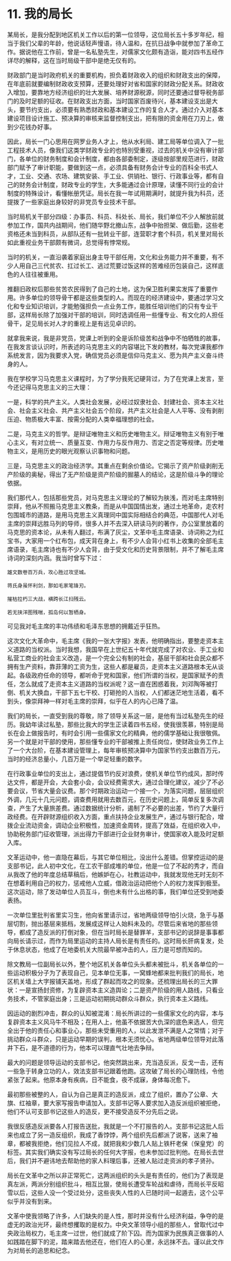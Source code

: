 # 11. 我的局长

某局长，是我分配到地区机关工作以后的第一位领导，这位局长五十多岁年纪，相当于我们父辈的年龄，他说话轻声慢语，待人温和，在抗日战争中就参加了革命工作。据说他在工作前，曾是一名私塾先生，对儒家文化颇有造诣，能对四书五经作详尽的解释，这在当时局级干部中是绝无仅有的。

财政部门是当时政府机关的重要机构，担负着财政收入的组织和财政支出的保障，在年底前就要编制财政收支预算，还要处理好对省和国家的财政分配关系。财政收入增加，要靠地方经济组织的壮大发展、培养财源税源，同时还要通过督导税务部门的及时足额的征收。在财政支出方面，当时国家百废待兴，基本建设支出是大头，要节约支出，必须要有熟悉财政和基本建设工作的复合人才。通过介入对基本建设项目设计施工、预决算的审核来监督控制支出，把有限的资金用在刀刃上，做到少花钱办好事。

因此，局长一门心思用在网罗业务人才上，他从水利局、建工局等单位调入了一批工程技术人员，像我们这类学财政专业的也特別受重视，过去的机关中没有审计部门，各单位的财务制度和会计制度，都由各部委制定，逐级按部里规范进行，财政部门赋予了审计职能，要做到这一点，必须具备有财务会计专业的百科全书式人才，工业、交通、农场、建筑安装、手工业、供销社、银行、行政事业等，都有自己的财务会计制度，财政专业的学生，大多能通过会计原理，读懂不同行业的会计制度的特殊设计，看懂帐册凭证。局长在我一年试用期满时，就提升我为科员，还提拨了一些家庭出身较好的非党员专业技术干部。

当时局机关干部分四级：办事员、科员、科处长、局长，我们单位不少人解放前就参加工作，国共内战期间，他们随华野北撤山东，战争中抬担架、做后勤，这些老资格还未当到科员，从部队还有一批转业干部，连营职才套个科员，机关里对局长如此重视业务干部颇有微词，总觉得有悖常规。

当时的机关，一直沿袭着家庭出身主导干部任用，文化和业务能力并不重要，有不少人用自己三代贫农、扛过长工、逃过荒要过饭这样的苦难经历包装自己，这样底色的人往往被重用。

推翻旧政权后那些贫苦农民得到了自己的土地，这为保卫胜利果实发挥了重要作用。许多单位的领导骨干都是这些类型的人。而现在的经济建设中，要通过学习文化和专业知识培训，才能勉强担负一点业务工作，能胜任培训他们的只有专业干部，这样局长除了加强对干部的培训，同时选调任用一些懂专业、有文化的人担任骨干，足见局长对人才的重视上是有远见卓识的。

就拿我来说，我是非党员，党课上听到的全是诉阶级苦和战争中不怕牺牲的故事，在我发言谈认识时，所表述的马克思主义的内容堪比下发的教材，每次党课我都作系统发言，因为我要求入党，确信党员必须是信仰马克主义、愿为共产主义奋斗终身的人。

我在学校学习马克思主义课程时，为了学分我死记硬背过，为了在党课上发言，至今还记得马克思主义的三大理：

一是，科学的共产主义。人类社会发展，必经过奴隶社会、封建社会、资本主义社会、社会主义社会、共产主义社会五个阶段，共产主义社会是人人平等、没有剥削压迫、物质极大丰富、按需分配的人类幸福理想的社会。

二是，马克主义的哲学。是辩证唯物主义和历史唯物主义。辩证唯物主义有别于唯心主义，有对立统一、质量互变、作用力与反作用力、否定之否定等规律。历史唯物主义，是用历史的眼光观察认识事物和问题。

三是，马克思主义的政治经济学。其重点在剩余价值论。它揭示了资产阶级剥削无产阶级的奥秘，得出了无产阶级是资产阶级的掘墓人的结论，这是阶级斗争的理论依据。

我们那代人，包括那些党员，对马克思主义理论的了解较为肤浅，而对毛主席特别崇拜，他从不照搬马克思主义教条，而是从中国国情出发，通过土地革命，走农村包围城市的道路，是用马克思主义真理同中国实际相结合的典范，中国那代人对毛主席的崇拜远胜马列的导师，很多人并不去深入研读马列的著作，办公室里放着的马克思的资本论，从未有人翻过，布满了灰尘，文革中毛主席语录、诗词称之为红宝书，大家用一个红布包，成天背在身上，有不少人会背小红书上收集的全部毛主席语录，毛主席诗也有不少人会背，由于受文化和历史背景限制，并不了解毛主席诗词的深刻内涵。我当时曾写下过：

`雄文数卷百万兵，攻心胜过攻坚城。`

`蒋氏身虽怀利剑，那如毛家笔锋刃。`

`摧枯拉朽三大战，横跨长江扫残云。`

`若无挟洋图残喘，孤岛何以暂栖身。`

可见我对毛主席的丰功伟绩和毛泽东思想的拥戴近乎狂热。

这次文化大革命中，毛主席《我的一张大字报》发表，他明确指出，要整走资本主义道路的当权派。当时我想，我国早在上世纪五十年代就完成了对农业、手工业和私营工商业的社会主义改造，是一个完全公有制的社会，基层干部和社会民众都不拥有生产资料，靠菲薄的工资为生，这些人都是雇员，走资本主义道路根本无从谈起。各级政府任命的领导，都听命于党和国家，他们所谓的当权，是国家赋予的责任，怎么就成了走资本主义道路的当权派呢？这一直在困惑着我，刘邓陶等被打倒、机关大换血，干部下五七干校、打砸抢的人当权，人们都迷茫地生活着，看不到头，像崇拜神一样对毛主席的崇拜，似乎在人的内心已降了温。

我们的局长，一直受到我的尊敬，除了领导关系这一层，是他有当过私塾先生的经历。我幼年读过私塾，那些比我大的学生正读着四书五经，使我很羡慕，特别是局长在会上做报告时，有时会引用一些儒家文化的精典，他的儒学基础让我很敬佩。另一个就是对干部的使用，那些懂专业的干部被推上责任岗位，使财政业务工作上了一个大台阶，在基本建设管理上，每年审核预决算中为国家节约支出数百万元，当时的经济总量小，几百万是一个举足轻重的数字。

在行政事业单位的支出上，通过提倡节约反对浪费，使机关单位节约成风，那时传达文件，都是开会，大会套小会，会议经费需求大，通过合理化建议，减少了不必要会议，节省大量会议费。那个时期政治运动一个接一个，为落实问题，层层组织外调，几元十几元问题，调查费用就用去数百元，在历史问题上，简单反复多次调查，产生了大量旅差费。通过数据统计分析，遏制了不必要的出差，节约了大量行政经费。在开辟财源组织收入方面，重点扶持企业发展生产，通过与银行配合，增拨企业流动资金，调动企业积极性，加速资金周转，提高了效益，在组织收入中，协助税务部门征收管理，派出得力干部进行企业财务审计，使国家收入能及时足额入库。

文革运动中，他一直隐在幕后，与其它单位相比，没出什么差错。但掌控运动的是支部书记，此人初中文化，在工农干部成堆的单位，他是一位了不起的秀才，而自从我改了他的年度总结草稿后，他嫉妒在心，社教运动中，我就发现他无时无刻不在想着利用自己的权力，惩戒他人立威，借政治运动把他个人的权力发挥到极至。这次运动，除了发动单位人员互斗，倒也未有什么出格的事，我们单位还受到地委表扬。

一次单位里批判省里实习生，他向省里请示过，省地两级领导怕引火烧，急于与基层切割，抛出基层来抵档，发展成这样让人始料未及的。尽管后来省地的那些领导，都成了造反派的打倒对象，但在当时局长是替罪羊，支部书记的说辞是事事都向局长请示过，而作为局里运动的主持人局长是有责任的。这时局长肝病复发，处于休息状态，他成了在地委机关大院最早被冲击的人，压力是可想而知的。

除文教局一位副局长以外，整个地区机关各单位头头都未被批斗，机关各单位的一些运动积极分子为了表现自己，见本单位无事，一窝蜂地都来批判我们的局长，地区机关墙上大字报铺天盖地，形成了群起而攻之的现象。还梳理出局长的三大罪状：一是宣扬封资修，为复辟资本主义造舆论；二是资产阶级的用人路线，只看业务技术，不管家庭出身；三是运动初期挑动群众斗群众，执行资本主义路线。

因运动的剧烈冲击，群众的认知被混淆：局长所讲过的一些儒家文化的内容，本与复辟资本主义风马牛不相及；在用人上，他虽不依据苦大仇深的底色来选人，但完全出于他的责任心和事业心，那些未受重用的人，以此发泄不满是人之常情；对于挑动群众斗群众，只是运动早期的误判，根本无须忧心。省地两级单位领导对此落井下石，是不道德的行为，他本可以理直气壮地去争辩。

最大的问题是领导运动的支部书记，他突然跳出来，充当造反派，反戈一击，还有一些急于转身立功的人，效法支部书记跟着他跑。这攻破了局长的心理防线，令他紧张了起来。他原本身有疾病，日不能食，夜不成寐，身体每况愈下。

最初那些被整的人，自认为自己是真正的造反派，成立了组织，置办了公章、大旗、红袖章，要大家写报告申请加入。支部书记等人要求加入造反派组织被拒绝，他们不认可支部书记这些人的造反，更不接受造反不分先后之说。

我很反感造反派要各人打报告送批，我就是一个不打报告的人。支部书记这批人后来也成立了另一造反组织，我成了香饽饽，两个组织先后都派了说客，送来了袖章，都被我拒绝，他们见拉人不成，就把我和少数几人贴上铁杆老保（保皇党）的标签。其实我们确实没有写过局长的任何大字报，也未参加过批判他。在局长去世后，我们并不避讳地去帮助他的家人料理后事，还被人贴过走资派的孝子贤孙。

局长在文革中之所以非正常死亡，这两派组织的头头是有责任的，他们为了表现是真左派，两派分别组织批斗，相互比狠，使局长遭受车轮战和虐待，而局长平反昭雪以后，这些人没一个受过处分，这些丧失人性的人已随时间一起遁去，这个公平似乎并没有到来。

文革中使我领略了许多，人们缺失的是人性，那时并没有什么经济利益，争夺的是虚无的政治光环，最终想攫取的是权力。中央文革领导小组的那些人，曾取代过中央政治局权力，毛主席一过世，他们就成了阶下囚。而为国家为民族真正做事的人如践踏在脚下的泥，踏来踏去他还在，他们在人的心里，永远抹不去。谨以此文作为对局长的追思和纪念。

